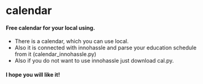 # calendar
#### Free calendar for your local using.
- There is a calendar, which you can use local. 
- Also it is connected with innohassle and parse your education schedule from it (calendar_innohassle.py)
- Also if you do not want to use innohassle just download cal.py.

#### I hope you will like it!
